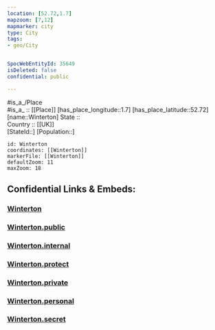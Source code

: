 ```yaml
---
location: [52.72,1.7] 
mapzoom: [7,12] 
mapmarker: city 
type: City
tags:
- geo/City


SpocWebEntityId: 35649
isDeleted: false
confidential: public

---
```

#is_a_/Place  
#is_a_ :: [[Place]] 
[has_place_longitude::1.7] 
[has_place_latitude::52.72] 
[name::Winterton] 
State ::  
Country :: [[UK]]  
[StateId::] 
[Population::] 



```leaflet
id: Winterton
coordinates: [[Winterton]] 
markerFile: [[Winterton]] 
defaultZoom: 11 
maxZoom: 18
```


## Confidential Links & Embeds: 

### [Winterton](/_Standards/Earth/Continent/Europe/Europe~North/UK/England/Regions~England/East_of_England/Norfolk,County/cities~Norfolk/Winterton.md) 

### [Winterton.public](/_public/Earth/Continent/Europe/Europe~North/UK/England/Regions~England/East_of_England/Norfolk,County/cities~Norfolk/Winterton.public.md) 

### [Winterton.internal](/_internal/Earth/Continent/Europe/Europe~North/UK/England/Regions~England/East_of_England/Norfolk,County/cities~Norfolk/Winterton.internal.md) 

### [Winterton.protect](/_protect/Earth/Continent/Europe/Europe~North/UK/England/Regions~England/East_of_England/Norfolk,County/cities~Norfolk/Winterton.protect.md) 

### [Winterton.private](/_private/Earth/Continent/Europe/Europe~North/UK/England/Regions~England/East_of_England/Norfolk,County/cities~Norfolk/Winterton.private.md) 

### [Winterton.personal](/_personal/Earth/Continent/Europe/Europe~North/UK/England/Regions~England/East_of_England/Norfolk,County/cities~Norfolk/Winterton.personal.md) 

### [Winterton.secret](/_secret/Earth/Continent/Europe/Europe~North/UK/England/Regions~England/East_of_England/Norfolk,County/cities~Norfolk/Winterton.secret.md)

